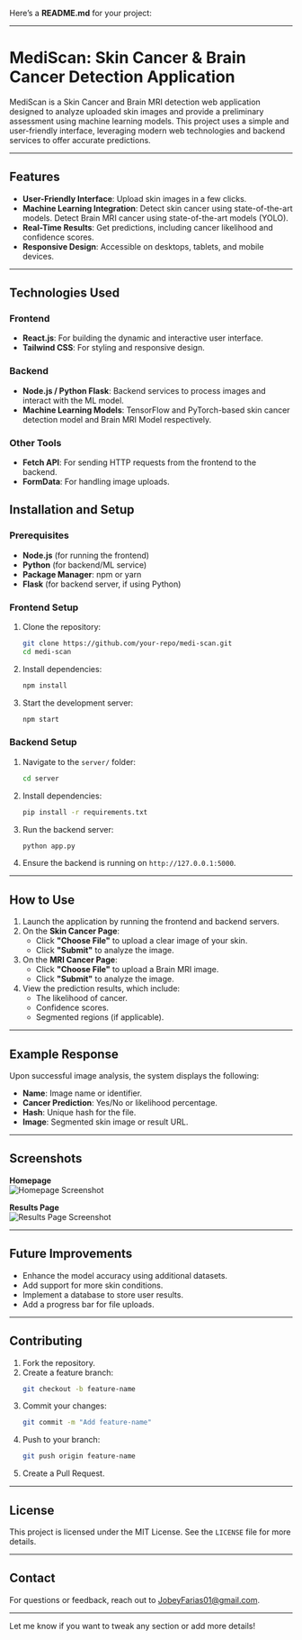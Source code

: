 Here’s a **README.md** for your project:

---

# MediScan: Skin Cancer & Brain Cancer Detection Application

MediScan is a Skin Cancer and Brain MRI detection web application designed to analyze uploaded skin images and provide a preliminary assessment using machine learning models. This project uses a simple and user-friendly interface, leveraging modern web technologies and backend services to offer accurate predictions.

---

## Features

- **User-Friendly Interface**: Upload skin images in a few clicks.
- **Machine Learning Integration**: Detect skin cancer using state-of-the-art models.
Detect Brain MRI cancer using state-of-the-art models (YOLO).
- **Real-Time Results**: Get predictions, including cancer likelihood and confidence scores.
- **Responsive Design**: Accessible on desktops, tablets, and mobile devices.

---

## Technologies Used

### **Frontend**
- **React.js**: For building the dynamic and interactive user interface.
- **Tailwind CSS**: For styling and responsive design.

### **Backend**
- **Node.js / Python Flask**: Backend services to process images and interact with the ML model.
- **Machine Learning Models**: TensorFlow and PyTorch-based skin cancer detection model and Brain MRI Model respectively.

### **Other Tools**
- **Fetch API**: For sending HTTP requests from the frontend to the backend.
- **FormData**: For handling image uploads.


## Installation and Setup

### Prerequisites
- **Node.js** (for running the frontend)
- **Python** (for backend/ML service)
- **Package Manager**: npm or yarn
- **Flask** (for backend server, if using Python)

### Frontend Setup
1. Clone the repository:
   ```bash
   git clone https://github.com/your-repo/medi-scan.git
   cd medi-scan
   ```

2. Install dependencies:
   ```bash
   npm install
   ```

3. Start the development server:
   ```bash
   npm start
   ```

### Backend Setup
1. Navigate to the `server/` folder:
   ```bash
   cd server
   ```

2. Install dependencies:
   ```bash
   pip install -r requirements.txt
   ```

3. Run the backend server:
   ```bash
   python app.py
   ```

4. Ensure the backend is running on `http://127.0.0.1:5000`.

---

## How to Use

1. Launch the application by running the frontend and backend servers.
2. On the **Skin Cancer Page**:
   - Click **"Choose File"** to upload a clear image of your skin.
   - Click **"Submit"** to analyze the image.
2. On the **MRI Cancer Page**:
   - Click **"Choose File"** to upload a Brain MRI image.
   - Click **"Submit"** to analyze the image.
3. View the prediction results, which include:
   - The likelihood of cancer.
   - Confidence scores.
   - Segmented regions (if applicable).

---

## Example Response
Upon successful image analysis, the system displays the following:
- **Name**: Image name or identifier.
- **Cancer Prediction**: Yes/No or likelihood percentage.
- **Hash**: Unique hash for the file.
- **Image**: Segmented skin image or result URL.

---

## Screenshots

**Homepage**  
![Homepage Screenshot](public/assets/homepage.png)

**Results Page**  
![Results Page Screenshot](public/assets/results.png)

---

## Future Improvements

- Enhance the model accuracy using additional datasets.
- Add support for more skin conditions.
- Implement a database to store user results.
- Add a progress bar for file uploads.

---

## Contributing

1. Fork the repository.
2. Create a feature branch:
   ```bash
   git checkout -b feature-name
   ```
3. Commit your changes:
   ```bash
   git commit -m "Add feature-name"
   ```
4. Push to your branch:
   ```bash
   git push origin feature-name
   ```
5. Create a Pull Request.

---

## License

This project is licensed under the MIT License. See the `LICENSE` file for more details.

---

## Contact

For questions or feedback, reach out to [JobeyFarias01@gmail.com](JobeyFarias01@gmail.com).

---

Let me know if you want to tweak any section or add more details!